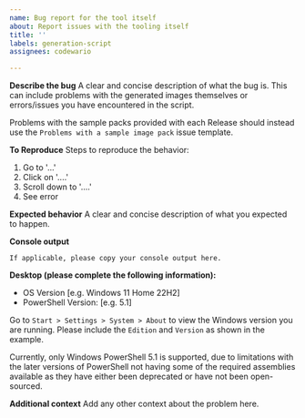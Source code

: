 ```yaml
---
name: Bug report for the tool itself
about: Report issues with the tooling itself
title: ''
labels: generation-script
assignees: codewario

---
```


**Describe the bug**
A clear and concise description of what the bug is. This can include problems with the generated images themselves or errors/issues you have encountered in the script.

Problems with the sample packs provided with each Release should instead use the `Problems with a sample image pack` issue template.

**To Reproduce**
Steps to reproduce the behavior:
1. Go to '...'
2. Click on '....'
3. Scroll down to '....'
4. See error

**Expected behavior**
A clear and concise description of what you expected to happen.

**Console output**
```
If applicable, please copy your console output here.
```

**Desktop (please complete the following information):**
 - OS Version [e.g. Windows 11 Home 22H2]
 - PowerShell Version: [e.g. 5.1]

Go to `Start > Settings > System > About` to view the Windows version you are running. Please include the `Edition` and `Version` as shown in the example.

Currently, only Windows PowerShell 5.1 is supported, due to limitations with the later versions of PowerShell not having some of the required assemblies available as they have either been deprecated or have not been open-sourced.

**Additional context**
Add any other context about the problem here.
